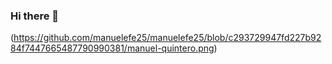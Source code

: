 ### Hi there 👋
(https://github.com/manuelefe25/manuelefe25/blob/c293729947fd227b9284f7447665487790990381/manuel-quintero.png)
<!--
**manuelefe25/manuelefe25** is a ✨ _special_ ✨ repository because its `README.md` (this file) appears on your GitHub profile.

Here are some ideas to get you started:

- 🔭 I’m currently working on ...
- 🌱 I’m currently learning ...
- 👯 I’m looking to collaborate on ...
- 🤔 I’m looking for help with ...
- 💬 Ask me about ...
- 📫 How to reach me: ...
- 😄 Pronouns: ...
- ⚡ Fun fact: ...
-->
